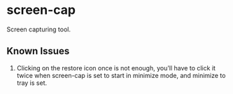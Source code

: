 screen-cap
==========

Screen capturing tool.

## Known Issues
1. Clicking on the restore icon once is not enough, you'll have to click it twice when screen-cap is set to start in minimize mode, and minimize to tray is set.
